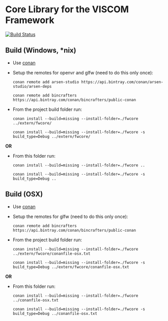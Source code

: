 # Core Library for the VISCOM Framework

[![Build Status](https://travis-ci.com/viscom-ulm/viscom_framework_core.svg?branch=develop)](https://travis-ci.com/viscom-ulm/viscom_framework_core)

## Build (Windows, *nix)
- Use [conan](https://conan.io/)
- Setup the remotes for openvr and glfw (need to do this only once):

  ```conan remote add arsen-studio https://api.bintray.com/conan/arsen-studio/arsen-deps```

  ```conan remote add bincrafters https://api.bintray.com/conan/bincrafters/public-conan```
- From the project build folder run:

  ```conan install --build=missing --install-folder=./fwcore ../extern/fwcore/```

  ```conan install --build=missing --install-folder=./fwcore -s build_type=Debug ../extern/fwcore/```

**OR**
- From this folder run:

  ```conan install --build=missing --install-folder=./fwcore ..```

  ```conan install --build=missing --install-folder=./fwcore -s build_type=Debug ..```

## Build (OSX)
- Use [conan](https://conan.io/)
- Setup the remotes for glfw (need to do this only once):

  ```conan remote add bincrafters https://api.bintray.com/conan/bincrafters/public-conan```
- From the project build folder run:

  ```conan install --build=missing --install-folder=./fwcore ../extern/fwcore/conanfile-osx.txt```

  ```conan install --build=missing --install-folder=./fwcore -s build_type=Debug ../extern/fwcore/conanfile-osx.txt```

**OR**
- From this folder run:

  ```conan install --build=missing --install-folder=./fwcore ../conanfile-osx.txt```

  ```conan install --build=missing --install-folder=./fwcore -s build_type=Debug ../conanfile-osx.txt```
